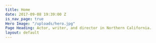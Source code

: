 ```yaml
---
title: Home
date: 2017-09-08 19:39:00 Z
is_nav_page: true
Hero Image: "/uploads/hero.jpg"
Page Heading: Actor, writer, and director in Northern California.
layout: default
---
```


